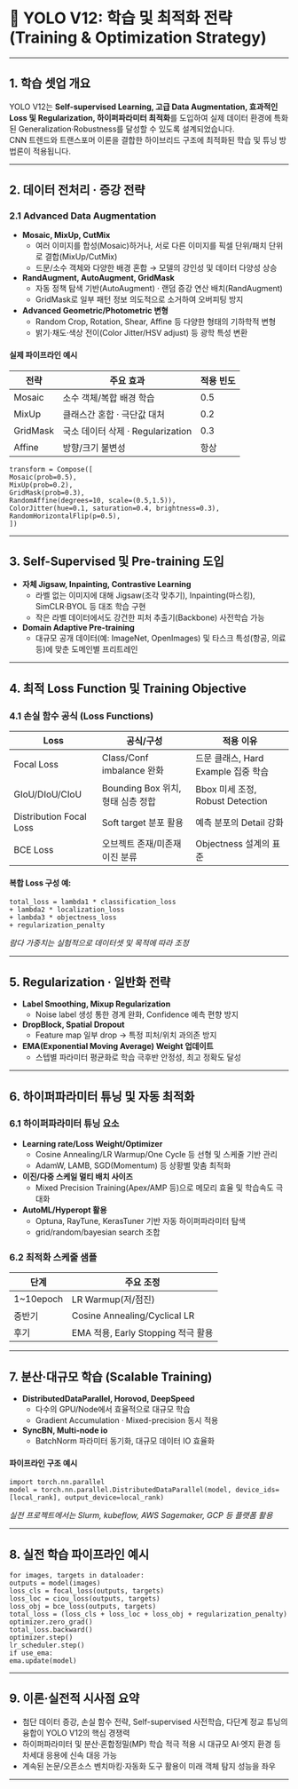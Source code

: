 # 🎯 YOLO V12: 학습 및 최적화 전략 (Training & Optimization Strategy) 

---

## 1. 학습 셋업 개요

YOLO V12는 **Self-supervised Learning, 고급 Data Augmentation, 효과적인 Loss 및 Regularization, 하이퍼파라미터 최적화**를 도입하여 실제 데이터 환경에 특화된 Generalization·Robustness를 달성할 수 있도록 설계되었습니다.  
CNN 트렌드와 트랜스포머 이론을 결합한 하이브리드 구조에 최적화된 학습 및 튜닝 방법론이 적용됩니다.

---

## 2. 데이터 전처리 · 증강 전략

### 2.1 Advanced Data Augmentation 

- **Mosaic, MixUp, CutMix**  
  - 여러 이미지를 합성(Mosaic)하거나, 서로 다른 이미지를 픽셀 단위/패치 단위로 결합(MixUp/CutMix)
  - 드문/소수 객체와 다양한 배경 혼합 → 모델의 강인성 및 데이터 다양성 상승
- **RandAugment, AutoAugment, GridMask**  
  - 자동 정책 탐색 기반(AutoAugment) · 랜덤 증강 연산 배치(RandAugment)  
  - GridMask로 일부 패턴 정보 의도적으로 소거하여 오버피팅 방지
- **Advanced Geometric/Photometric 변형**  
  - Random Crop, Rotation, Shear, Affine 등 다양한 형태의 기하학적 변형  
  - 밝기·채도·색상 전이(Color Jitter/HSV adjust) 등 광학 특성 변환

#### 실제 파이프라인 예시
| 전략        | 주요 효과        | 적용 빈도 |
|-------------|----------------|----------|
| Mosaic      | 소수 객체/복합 배경 학습 | 0.5 |
| MixUp       | 클래스간 혼합 · 극단값 대처 | 0.2 |
| GridMask    | 국소 데이터 삭제 · Regularization | 0.3 |
| Affine      | 방향/크기 불변성 | 항상     |

```
transform = Compose([
Mosaic(prob=0.5),
MixUp(prob=0.2),
GridMask(prob=0.3),
RandomAffine(degrees=10, scale=(0.5,1.5)),
ColorJitter(hue=0.1, saturation=0.4, brightness=0.3),
RandomHorizontalFlip(p=0.5),
])
```

---

## 3. Self-Supervised 및 Pre-training 도입

- **자체 Jigsaw, Inpainting, Contrastive Learning**  
  - 라벨 없는 이미지에 대해 Jigsaw(조각 맞추기), Inpainting(마스킹), SimCLR·BYOL 등 대조 학습 구현  
  - 작은 라벨 데이터에서도 강건한 피처 추출기(Backbone) 사전학습 가능  
- **Domain Adaptive Pre-training**  
  - 대규모 공개 데이터(예: ImageNet, OpenImages) 및 타스크 특성(항공, 의료 등)에 맞춘 도메인별 프리트레인

---

## 4. 최적 Loss Function 및 Training Objective

### 4.1 손실 함수 공식 (Loss Functions)

| Loss          | 공식/구성                        | 적용 이유            |
|---------------|----------------------------------|--------------------|
| Focal Loss    | Class/Conf imbalance 완화         | 드문 클래스, Hard Example 집중 학습 |
| GIoU/DIoU/CIoU| Bounding Box 위치, 형태 심층 정합 | Bbox 미세 조정, Robust Detection   |
| Distribution Focal Loss | Soft target 분포 활용      | 예측 분포의 Detail 강화           |
| BCE Loss      | 오브젝트 존재/미존재 이진 분류     | Objectness 설계의 표준           |

#### 복합 Loss 구성 예:

```
total_loss = lambda1 * classification_loss
+ lambda2 * localization_loss
+ lambda3 * objectness_loss
+ regularization_penalty
```
*람다 가중치는 실험적으로 데이터셋 및 목적에 따라 조정*

---

## 5. Regularization · 일반화 전략

- **Label Smoothing, Mixup Regularization**  
  - Noise label 생성 통한 경계 완화, Confidence 예측 편향 방지
- **DropBlock, Spatial Dropout**  
  - Feature map 일부 drop → 특정 피처/위치 과의존 방지
- **EMA(Exponential Moving Average) Weight 업데이트**  
  - 스텝별 파라미터 평균화로 학습 극후반 안정성, 최고 정확도 달성

---

## 6. 하이퍼파라미터 튜닝 및 자동 최적화

### 6.1 하이퍼파라미터 튜닝 요소

- **Learning rate/Loss Weight/Optimizer**  
  - Cosine Annealing/LR Warmup/One Cycle 등 선형 및 스케줄 기반 관리
  - AdamW, LAMB, SGD(Momentum) 등 상황별 맞춤 최적화
- **이진/다중 스케일 멀티 배치 사이즈**  
  - Mixed Precision Training(Apex/AMP 등)으로 메모리 효율 및 학습속도 극대화
- **AutoML/Hyperopt 활용**  
  - Optuna, RayTune, KerasTuner 기반 자동 하이퍼파라미터 탐색
  - grid/random/bayesian search 조합

### 6.2 최적화 스케줄 샘플

| 단계          | 주요 조정                        |
|---------------|-------------------------------|
| 1~10epoch     | LR Warmup(저/점진)             |
| 중반기        | Cosine Annealing/Cyclical LR   |
| 후기          | EMA 적용, Early Stopping 적극 활용 |

---

## 7. 분산·대규모 학습 (Scalable Training)

- **DistributedDataParallel, Horovod, DeepSpeed**  
  - 다수의 GPU/Node에서 효율적으로 대규모 학습  
  - Gradient Accumulation · Mixed-precision 동시 적용
- **SyncBN, Multi-node io**  
  - BatchNorm 파라미터 동기화, 대규모 데이터 IO 효율화

#### 파이프라인 구조 예시

```
import torch.nn.parallel
model = torch.nn.parallel.DistributedDataParallel(model, device_ids=[local_rank], output_device=local_rank)
```

*실전 프로젝트에서는 Slurm, kubeflow, AWS Sagemaker, GCP 등 플랫폼 활용*

---

## 8. 실전 학습 파이프라인 예시

```
for images, targets in dataloader:
outputs = model(images)
loss_cls = focal_loss(outputs, targets)
loss_loc = ciou_loss(outputs, targets)
loss_obj = bce_loss(outputs, targets)
total_loss = (loss_cls + loss_loc + loss_obj + regularization_penalty)
optimizer.zero_grad()
total_loss.backward()
optimizer.step()
lr_scheduler.step()
if use_ema:
ema.update(model)
```

---

## 9. 이론·실전적 시사점 요약

- 첨단 데이터 증강, 손실 함수 전략, Self-supervised 사전학습, 다단계 정교 튜닝의 융합이 YOLO V12의 핵심 경쟁력
- 하이퍼파라미터 및 분산·혼합정밀(MP) 학습 적극 적용 시 대규모 AI·엣지 환경 등 차세대 응용에 신속 대응 가능
- 계속된 논문/오픈소스 벤치마킹·자동화 도구 활용이 미래 객체 탐지 성능을 좌우

---
